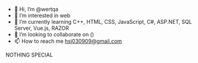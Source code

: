 - 👋 Hi, I’m @wertqa
- 👀 I’m interested in web
- 🌱 I’m currently learning C++, HTML, CSS, JavaScript, C#, ASP.NET, SQL Server, Vue.js, RAZOR
- 💞️ I’m looking to collaborate on ()
- 📫 How to reach me hsj030909@gmail.com

NOTHING SPECIAL

